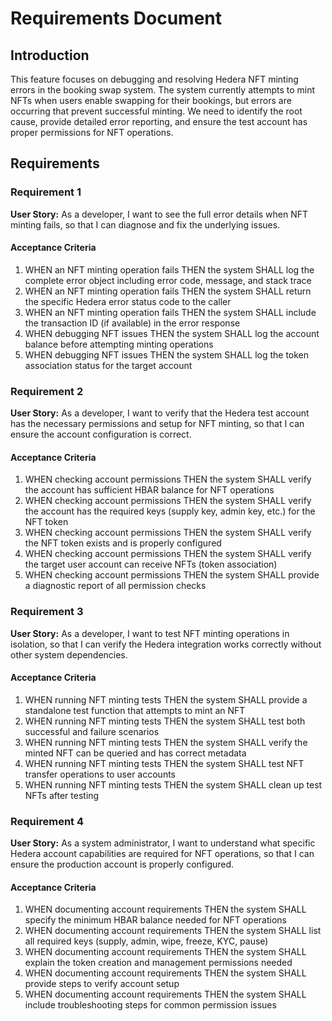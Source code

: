 # Requirements Document

## Introduction

This feature focuses on debugging and resolving Hedera NFT minting errors in the booking swap system. The system currently attempts to mint NFTs when users enable swapping for their bookings, but errors are occurring that prevent successful minting. We need to identify the root cause, provide detailed error reporting, and ensure the test account has proper permissions for NFT operations.

## Requirements

### Requirement 1

**User Story:** As a developer, I want to see the full error details when NFT minting fails, so that I can diagnose and fix the underlying issues.

#### Acceptance Criteria

1. WHEN an NFT minting operation fails THEN the system SHALL log the complete error object including error code, message, and stack trace
2. WHEN an NFT minting operation fails THEN the system SHALL return the specific Hedera error status code to the caller
3. WHEN an NFT minting operation fails THEN the system SHALL include the transaction ID (if available) in the error response
4. WHEN debugging NFT issues THEN the system SHALL log the account balance before attempting minting operations
5. WHEN debugging NFT issues THEN the system SHALL log the token association status for the target account

### Requirement 2

**User Story:** As a developer, I want to verify that the Hedera test account has the necessary permissions and setup for NFT minting, so that I can ensure the account configuration is correct.

#### Acceptance Criteria

1. WHEN checking account permissions THEN the system SHALL verify the account has sufficient HBAR balance for NFT operations
2. WHEN checking account permissions THEN the system SHALL verify the account has the required keys (supply key, admin key, etc.) for the NFT token
3. WHEN checking account permissions THEN the system SHALL verify the NFT token exists and is properly configured
4. WHEN checking account permissions THEN the system SHALL verify the target user account can receive NFTs (token association)
5. WHEN checking account permissions THEN the system SHALL provide a diagnostic report of all permission checks

### Requirement 3

**User Story:** As a developer, I want to test NFT minting operations in isolation, so that I can verify the Hedera integration works correctly without other system dependencies.

#### Acceptance Criteria

1. WHEN running NFT minting tests THEN the system SHALL provide a standalone test function that attempts to mint an NFT
2. WHEN running NFT minting tests THEN the system SHALL test both successful and failure scenarios
3. WHEN running NFT minting tests THEN the system SHALL verify the minted NFT can be queried and has correct metadata
4. WHEN running NFT minting tests THEN the system SHALL test NFT transfer operations to user accounts
5. WHEN running NFT minting tests THEN the system SHALL clean up test NFTs after testing

### Requirement 4

**User Story:** As a system administrator, I want to understand what specific Hedera account capabilities are required for NFT operations, so that I can ensure the production account is properly configured.

#### Acceptance Criteria

1. WHEN documenting account requirements THEN the system SHALL specify the minimum HBAR balance needed for NFT operations
2. WHEN documenting account requirements THEN the system SHALL list all required keys (supply, admin, wipe, freeze, KYC, pause)
3. WHEN documenting account requirements THEN the system SHALL explain the token creation and management permissions needed
4. WHEN documenting account requirements THEN the system SHALL provide steps to verify account setup
5. WHEN documenting account requirements THEN the system SHALL include troubleshooting steps for common permission issues